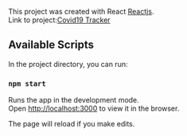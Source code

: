 This project was created with React [Reactjs](https://github.com/facebook/react/).<br/>
Link to project:[Covid19 Tracker](https://covid-19-tracker-e9339.web.app/)
## Available Scripts

In the project directory, you can run:

### `npm start`

Runs the app in the development mode.<br />
Open [http://localhost:3000](http://localhost:3000) to view it in the browser.

The page will reload if you make edits.<br />

